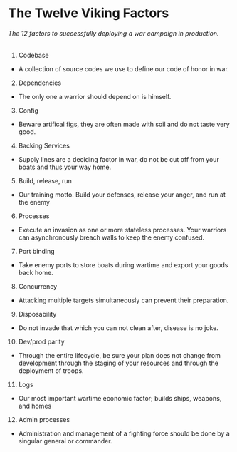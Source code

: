 # The Twelve Viking Factors

###### The 12 factors to successfully deploying a war campaign in production.

1. Codebase
- A collection of source codes we use to define our code of honor in war.

2. Dependencies
- The only one a warrior should depend on is himself.

3. Config
- Beware artifical figs, they are often made with soil and do not taste very good.

4. Backing Services
- Supply lines are a deciding factor in war, do not be cut off from your boats and thus your way home.

5. Build, release, run
- Our training motto. Build your defenses, release your anger, and run at the enemy

6. Processes
- Execute an invasion as one or more stateless processes. Your warriors can asynchronously breach walls to keep the enemy confused.

7. Port binding
- Take enemy ports to store boats during wartime and export your goods back home.

8. Concurrency
- Attacking multiple targets simultaneously can prevent their preparation.

9. Disposability
- Do not invade that which you can not clean after, disease is no joke.

10. Dev/prod parity
- Through the entire lifecycle, be sure your plan does not change from development through the staging of your resources and through the deployment of troops.

11. Logs
- Our most important wartime economic factor; builds ships, weapons, and homes

12. Admin processes
- Administration and management of a fighting force should be done by a singular general or commander.
